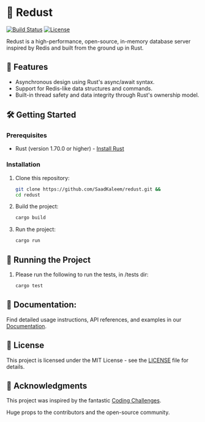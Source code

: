 # 🦀 Redust

[![Build Status](https://travis-ci.com/SaadKaleem/redust.svg?branch=main)](https://travis-ci.com/SaadKaleem/redust)
[![License](https://img.shields.io/badge/license-MIT-blue.svg)](./LICENSE)

Redust is a high-performance, open-source, in-memory database server inspired by Redis and built from the ground up in Rust.

## 🔑 Features

- Asynchronous design using Rust's async/await syntax.
- Support for Redis-like data structures and commands.
- Built-in thread safety and data integrity through Rust's ownership model.

## 🛠️ Getting Started

### Prerequisites

- Rust (version 1.70.0 or higher) - [Install Rust](https://www.rust-lang.org/tools/install)

### Installation

1. Clone this repository:
   ```sh
   git clone https://github.com/SaadKaleem/redust.git &&
   cd redust
   ```

2. Build the project:
   ```sh
   cargo build
   ```

3. Run the project:
   ```sh
   cargo run
   ```

## 🚀 Running the Project

1. Please run the following to run the tests, in /tests dir:
   ```sh
   cargo test
   ```

## 📖 Documentation:
Find detailed usage instructions, API references, and examples in our [Documentation](./docs).

## 📜 License
This project is licensed under the MIT License - see the [LICENSE](./LICENSE) file for details.

## 🤝 Acknowledgments
This project was inspired by the fantastic [Coding Challenges](https://codingchallenges.substack.com/). 

Huge props to the contributors and the open-source community.